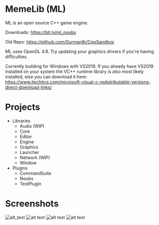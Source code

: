 # MemeLib (ML)

ML is an open source C++ game engine.

Downloads: https://bit.ly/ml_noobs

Old Repo: https://github.com/Gurman8r/CppSandbox

ML uses OpenGL 4.6. Try updating your graphics drivers if you're having difficulties.

Currently building for Windows with VS2019. 
If you already have VS2019 installed on your system the VC++ runtime library is also most likely installed, else you can download it here:
https://www.itechtics.com/microsoft-visual-c-redistributable-versions-direct-download-links/

# Projects

- Libraries
  - Audio (WIP)
  - Core
  - Editor
  - Engine
  - Graphics
  - Launcher
  - Network (WIP)
  - Window
- Plugins
  - CommandSuite
  - Noobs
  - TestPlugin

# Screenshots

![alt_text](https://i.imgur.com/TyIgSw9.png)
![alt text](https://i.imgur.com/JS4bQdL.png)
![alt text](https://i.imgur.com/9F3BuaL.png)
![alt text](https://i.imgur.com/dfm47zC.png)
